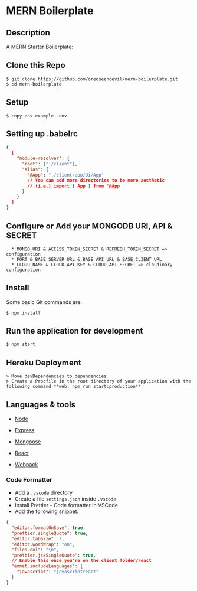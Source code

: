 # MERN Boilerplate

## Description

A MERN Starter Boilerplate:

## Clone this Repo

```
$ git clone https://github.com/oreoseenoevil/mern-boilerplate.git
$ cd mern-boilerplate
```

## Setup

```
$ copy env.example .env
```

## Setting up .babelrc

```json
{
  [
    "module-resolver": {
      "root": ["./client"],
      "alias": {
        "@App": "./client/app/Ui/App"
        // You can add more directories to be more aesthetic
        // (i.e.) import { App } from '@App
      }
    }
  ]
}
```

## Configure or Add your MONGODB URI, API & SECRET

```
  * MONGO_URI & ACCESS_TOKEN_SECRET & REFRESH_TOKEN_SECRET => configuration
  * PORT & BASE_SERVER_URL & BASE_API_URL & BASE_CLIENT_URL
  * CLOUD_NAME & CLOUD_API_KEY & CLOUD_API_SECRET => cloudinary configuration
```

## Install

Some basic Git commands are:

```
$ npm install
```

## Run the application for development

```
$ npm start
```

## Heroku Deployment

```
> Move devDependencies to dependencies
> Create a Procfile in the root directory of your application with the following command **web: npm run start:production**
```

## Languages & tools

- [Node](https://nodejs.org/en/)

- [Express](https://expressjs.com/)

- [Mongoose](https://mongoosejs.com/)

- [React](https://reactjs.org/)

- [Webpack](https://webpack.js.org/)

### Code Formatter

- Add a `.vscode` directory
- Create a file `settings.json` inside `.vscode`
- Install Prettier - Code formatter in VSCode
- Add the following snippet:

```json
{
  "editor.formatOnSave": true,
  "prettier.singleQuote": true,
  "editor.tabSize": 2,
  "editor.wordWrap": "on",
  "files.eol": "\n",
  "prettier.jsxSingleQuote": true,
  // Enable this once you're on the client folder/react
  "emmet.includeLanguages": {
    "javascript": "javascriptreact"
  }
}
```
